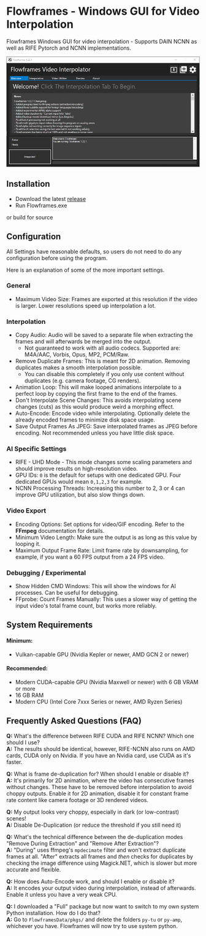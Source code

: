# Flowframes - Windows GUI for Video Interpolation
Flowframes Windows GUI for video interpolation - Supports DAIN NCNN as well as RIFE Pytorch and NCNN implementations.


![img](/Media/flowframes_gui.png)

## Installation

* Download the latest [release](https://github.com/AnimaFPS/flowframes/releases/latest)
* Run Flowframes.exe

or build for source

## Configuration

All Settings have reasonable defaults, so users do not need to do any configuration before using the program.

Here is an explanation of some of the more important settings.

### General

* Maximum Video Size: Frames are exported at this resolution if the video is larger. Lower resolutions speed up interpolation a lot.

### Interpolation

* Copy Audio: Audio will be saved to a separate file when extracting the frames and will afterwards be merged into the output.
  * Not guaranteed to work with all audio codecs. Supported are: M4A/AAC, Vorbis, Opus, MP2, PCM/Raw.
* Remove Duplicate Frames: This is meant for 2D animation. Removing duplicates makes a smooth interpolation possible.
  * You can disable this completely if you only use content without duplicates (e.g. camera footage, CG renders).
* Animation Loop: This will make looped animations interpolate to a perfect loop by copying the first frame to the end of the frames.
* Don't Interpolate Scene Changes: This avoids interpolating scene changes (cuts) as this would produce weird a morphing effect.
* Auto-Encode: Encode video while interpolating. Optionally delete the already encoded frames to minimize disk space usage.
* Save Output Frames As JPEG: Save interpolated frames as JPEG before encoding. Not recommended unless you have little disk space.

### AI Specific Settings

* RIFE - UHD Mode - This mode changes some scaling parameters and should improve results on high-resolution video.
* GPU IDs: `0` is the default for setups with one dedicated GPU. Four dedicated GPUs would mean `0,1,2,3` for example.
* NCNN Processing Threads: Increasing this number to 2, 3 or 4 can improve GPU utilization, but also slow things down.

### Video Export

* Encoding Options: Set options for video/GIF encoding. Refer to the **FFmpeg** documentation for details.
* Minimum Video Length: Make sure the output is as long as this value by looping it.
* Maximum Output Frame Rate: Limit frame rate by downsampling, for example, if you want a 60 FPS output from a 24 FPS video.

### Debugging / Experimental

* Show Hidden CMD Windows: This will show the windows for AI processes. Can be useful for debugging.
* FFprobe: Count Frames Manually: This uses a slower way of getting the input video's total frame count, but works more reliably. 



## System Requirements

#### Minimum: 

* Vulkan-capable GPU (Nvidia Kepler or newer, AMD GCN 2 or newer)

#### Recommended: 

* Modern CUDA-capable GPU (Nvidia Maxwell or newer) with 6 GB VRAM or more
* 16 GB RAM
* Modern CPU (Intel Core 7xxx Series or newer, AMD Ryzen Series)



## Frequently Asked Questions (FAQ)

**Q:** What's the difference between RIFE CUDA and RIFE NCNN? Which one should I use?  
**A:** The results should be identical, however, RIFE-NCNN also runs on AMD cards, CUDA only on Nvidia. If you have an Nvidia card, use CUDA as it's faster.

**Q:** What is frame de-duplication for? When should I enable or disable it?  
**A:** It's primarily for 2D animation, where the video has consecutive frames without changes. These have to be removed before interpolation to avoid choppy outputs. Enable it for 2D animation, disable it for constant frame rate content like camera footage or 3D rendered videos.

**Q:** My output looks very choppy, especially in dark (or low-contrast) scenes!  
**A:** Disable De-Duplication (or reduce the threshold if you still need it)

**Q:** What's the technical difference between the de-duplication modes "Remove During Extraction" and "Remove After Extraction"?  
**A:** "During" uses ffmpeg's `mpdecimate` filter and won't extract duplicate frames at all. "After" extracts all frames and *then* checks for duplicates by checking the image difference using Magick.NET, which is slower but more accurate and flexible.

**Q:** How does Auto-Encode work, and should I enable or disable it?  
**A:** It encodes your output video during interpolation, instead of afterwards. Enable it unless you have a very weak CPU.

**Q:** I downloaded a "Full" package but now want to switch to my own system Python installation. How do I do that?  
**A:** Go to `FlowframesData/pkgs/` and delete the folders `py-tu` or `py-amp`, whichever you have. Flowframes will now try to use system python.
